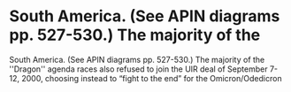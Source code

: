 # South America. (See APIN diagrams pp. 527-530.) The majority of the

South America. (See APIN diagrams pp. 527-530.) The majority of the
''Dragon'' agenda races also refused to join the UIR deal of September 7-
12, 2000, choosing instead to “fight to the end” for the Omicron/Odedicron